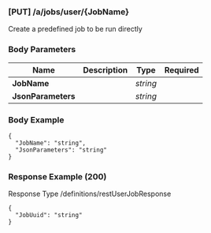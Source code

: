 






### [PUT] /a/jobs/user/{JobName}  
Create a predefined job to be run directly  


### Body Parameters

Name | Description | Type | Required
---|---|---|---
**JobName** |  | _string_ |   
**JsonParameters** |  | _string_ |   


### Body Example
```
{
  "JobName": "string",
  "JsonParameters": "string"
}
```






### Response Example (200)
Response Type /definitions/restUserJobResponse

```
{
  "JobUuid": "string"
}
```



